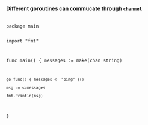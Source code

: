 #### Different goroutines can commucate through `channel`

<div class="code">
<pre>
<code>
package main

import "fmt"

func main() {
    messages := make(chan string)

    go func() { messages <- "ping" }()

    msg := <-messages

    fmt.Println(msg)
}
</code>
</pre>
</div>
